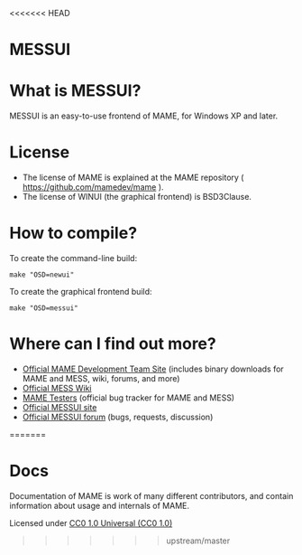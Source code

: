 <<<<<<< HEAD

# **MESSUI** #


What is MESSUI?
===============

MESSUI is an easy-to-use frontend of MAME, for Windows XP and later.


License
=======

* The license of MAME is explained at the MAME repository ( https://github.com/mamedev/mame ).
* The license of WINUI (the graphical frontend) is BSD3Clause.


How to compile?
=============

To create the command-line build:

```
make "OSD=newui"
```

To create the graphical frontend build:

```
make "OSD=messui"
```



Where can I find out more?
=============

* [Official MAME Development Team Site](http://mamedev.org/) (includes binary downloads for MAME and MESS, wiki, forums, and more)
* [Official MESS Wiki](http://www.mess.org/)
* [MAME Testers](http://mametesters.org/) (official bug tracker for MAME and MESS)
* [Official MESSUI site](http://messui.1emulation.com/)
* [Official MESSUI forum](http://1emulation.com/pc/messui) (bugs, requests, discussion)

=======
# **Docs** #

Documentation of MAME is work of many different contributors, and contain information about usage and internals of MAME.

Licensed under [CC0 1.0 Universal (CC0 1.0)](https://creativecommons.org/publicdomain/zero/1.0/)
>>>>>>> upstream/master
